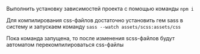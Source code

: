 Выполнить установку зависимостей проекта с помощью команды 
`npm i`  

Для компилирования css-файлов достаточно установить гем sass в систему и запускаем команду
`sass --watch assets/scss:assets/css`  

Пока команда запущена, то после изменения scss-файлов будут автоматом перекомпилироваться css-файлы 